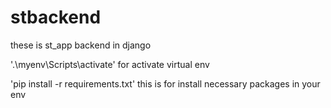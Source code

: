 # stbackend
these is st_app backend in django


'.\myenv\Scripts\activate' for activate virtual env 

'pip install -r requirements.txt' this is for install necessary packages in your env 
